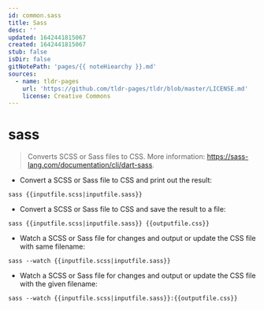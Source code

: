 ```yaml
---
id: common.sass
title: Sass
desc: ''
updated: 1642441815067
created: 1642441815067
stub: false
isDir: false
gitNotePath: 'pages/{{ noteHiearchy }}.md'
sources:
  - name: tldr-pages
    url: 'https://github.com/tldr-pages/tldr/blob/master/LICENSE.md'
    license: Creative Commons
---
```

# sass

> Converts SCSS or Sass files to CSS.
> More information: <https://sass-lang.com/documentation/cli/dart-sass>.

- Convert a SCSS or Sass file to CSS and print out the result:

`sass {{inputfile.scss|inputfile.sass}}`

- Convert a SCSS or Sass file to CSS and save the result to a file:

`sass {{inputfile.scss|inputfile.sass}} {{outputfile.css}}`

- Watch a SCSS or Sass file for changes and output or update the CSS file with same filename:

`sass --watch {{inputfile.scss|inputfile.sass}}`

- Watch a SCSS or Sass file for changes and output or update the CSS file with the given filename:

`sass --watch {{inputfile.scss|inputfile.sass}}:{{outputfile.css}}`

